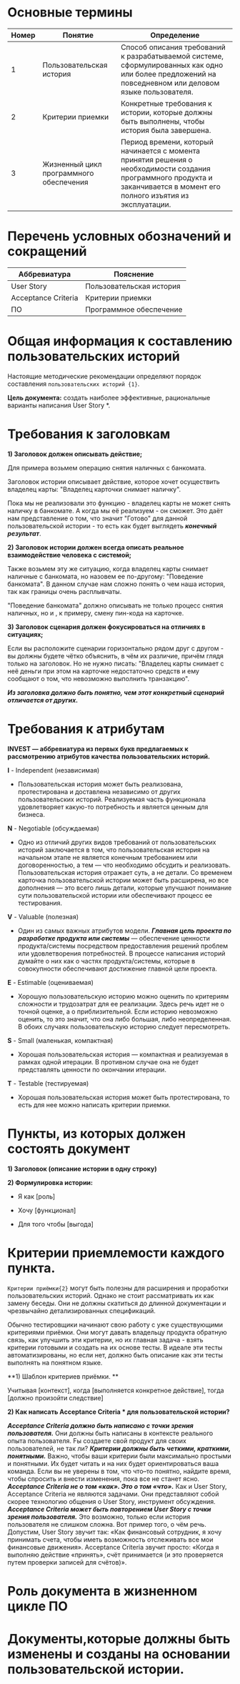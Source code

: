 #  Основные термины 

| Номер | Понятие | Определение |
| --- | --- | ---|
| 1 | Пользовательская история | Способ описания требований к разрабатываемой системе, сформулированных как одно или более предложений на повседневном или деловом языке пользователя. |
| 2 | Критерии приемки | Конкретные требования к истории, которые должны быть выполнены, чтобы история была завершена.  |
| 3 | Жизненный цикл программного обеспечения | Период времени, который начинается с момента принятия решения о необходимости создания программного продукта и заканчивается в момент его полного изъятия из эксплуатации. |

# Перечень условных обозначений и сокращений 

| Аббревиатура | Пояснение |
| --- | --- |
| User Story | Пользовательская история |
| Acceptance Criteria | Критерии приемки |
| ПО | Программное обеспечение |


# Общая информация к составлению пользовательских историй 

Настоящие методические рекомендации определяют порядок составления `пользовательских историй {1}`. 

**Цель документа:** создать наиболее эффективные, рациональные варианты написания User Story *. 

# Требования к заголовкам

**1) Заголовок должен описывать действие;**

Для примера возьмем операцию снятия наличных с банкомата. 

Заголовок истории описывает действие, которое хочет осуществить владелец карты: "Владелец карточки снимает наличку".

Пока мы не реализовали это функцию - владелец карты не может снять наличку в банкомате. А когда мы её реализуем - он сможет. Это даёт нам представление о том, что значит "Готово" для данной пользовательской истории - то есть как будет выглядеть ***конечный результат***.

**2) Заголовок истории должен всегда описать реальное взаимодействие человека с системой;**

Также возьмем эту же ситуацию, когда владелец карты снимает наличные с банкомата, но назовем ее по-другому: "Поведение банкомата".
В данном случае нам сложно понять о чем наша история, так как границы очень расплывчаты.

"Поведение банкомата" должно описывать не только процесс снятия наличных, но и , к примеру, смену пин-кода на карточке.

**3) Заголовок сценария должен фокусироваться на отличиях в ситуациях;**

Если вы расположите сценарии горизонтально рядом друг с другом - вы должны будете чётко объяснить, в чём их различие, причём глядя только на заголовок. Но не нужно писать: "Владелец карты снимает с неё деньги при этом на карточке недостаточно средств и ему сообщают о том, что невозможно выполнить транзакцию". 

***Из заголовка должно быть понятно, чем этот конкретный сценарий отличается от других.*** 

# Требования к атрибутам

**INVEST — аббревиатура из первых букв предлагаемых к рассмотрению атрибутов качества пользовательских историй.**

**I** - Independent (независимая)

* Пользовательская история может быть реализована, протестирована и доставлена независимо от других пользовательских историй. Реализуемая часть функционала удовлетворяет какую-то потребность и является ценным для бизнеса.

**N** - Negotiable (обсуждаемая)

* Одно из отличий других видов требований от пользовательских историй заключается в том, что пользовательская история на начальном этапе не является конечным требованием или договоренностью, а тем — что необходимо обсудить и реализовать. Пользовательская история отражает суть, а не детали. Со временем карточка пользовательской истории может быть расширена, но все дополнения — это всего лишь детали, которые улучшают понимание сути пользовательской истории или обеспечивают процесс ее тестирования.

**V** - Valuable (полезная)

* Один из самых важных атрибутов модели.
***Главная цель проекта по разработке продукта или системы*** — обеспечение ценности продукта/системы посредством предоставления решений проблем или удовлетворения потребностей.
В процессе написания историй думайте о них как о частях продукта/системы, которые в совокупности обеспечивают достижение главной цели проекта.

**E** - Estimable (оцениваемая)

* Хорошую пользовательскую историю можно оценить по критериям сложности и трудозатрат для ее реализации. Здесь речь идет не о точной оценке, а о приблизительной.
Если историю невозможно оценить, то это значит, что она либо большая, либо неопределенная. В обоих случаях пользовательскую историю следует пересмотреть.

**S** - Small (маленькая, компактная)

* Хорошая пользовательская история — компактная и реализуемая в рамках одной итерации. В противном случае она не будет представлять ценности по окончании итерации.

**T** - Testable (тестируемая)

* Хорошая пользовательская история может быть протестирована, то есть для нее можно написать критерии приемки.

# Пункты, из которых должен состоять документ

**1) Заголовок (описание истории в одну строку)**
 
**2) Формулировка истории:**

- Я как [роль]

- Хочу [функционал]

- Для того чтобы [выгода]
 

 











 

# Критерии приемлемости каждого пункта.



`Критерии приёмки{2}` могут быть полезны для расширения и проработки пользовательских историй. Однако не стоит рассматривать их как замену беседы. Они не должны скатиться до длинной документации и чрезвычайно детализированных спецификаций. 

Обычно тестировщики начинают свою работу с уже существующими критериями приёмки. Они могут давать владельцу продукта обратную связь, как улучшить эти критерии, но их главная задача - взять критерии готовыми и создать на их основе тесты. В идеале эти тесты автоматизированы, но если нет, должно быть описание как эти тесты выполнять на понятном языке.


**1)  Шаблон критериев приёмки. **

Учитывая [контекст], когда [выполняется конкретное действие], тогда [должно произойти следствие]

**2) Как написать Acceptance Criteria * для пользовательской истории?**

***Acceptance Criteria должно быть написано с точки зрения пользователя.***
Они должны быть написаны в контексте реального опыта пользователя. Fы создаете свой продукт для своих пользователей, не так ли?
***Критерии должны быть четкими, краткими, понятными.***
Важно, чтобы ваши критерии были максимально простыми и понятными. Их будет читать и на них будет ориентироваться ваша команда. Если вы не уверены в том, что что–то понятно, найдите время, чтобы спросить и внести изменения, пока все не станет ясно. 
***Acceptance Criteria не о том «как». Это о том «что».***
Как и User Story, Acceptance Criteria не являются задачами. Они представляют собой скорее технологию общения о User Story, инструмент обсуждения. 
***Acceptance Criteria может быть повторением User Story с точки зрения пользователя.***
Это возможно, только если история пользователя не слишком сложна. Вот пример того, о чём речь. Допустим, User Story звучит так: «Как финансовый сотрудник, я хочу принимать счета, чтобы иметь возможность отслеживать все мои финансовые движения». Acceptance Criteria звучит просто: «Когда я выполняю действие «принять», счёт принимается (и это проверяется путем проверки записей для счётов)».











# Роль документа в жизненном цикле ПО


# Документы,которые должны быть изменены и созданы на основании пользовательской истории. 
